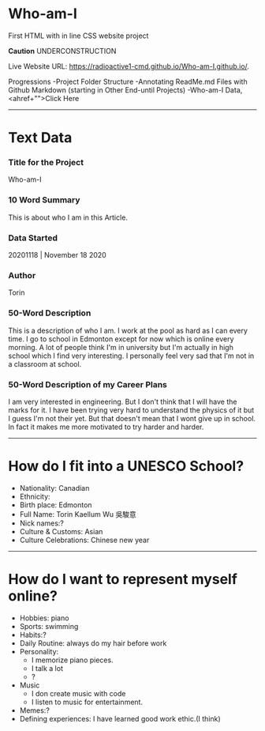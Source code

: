 # Who-am-I
First HTML with in line CSS website project

**Caution** UNDERCONSTRUCTION

Live Website URL:  https://radioactive1-cmd.github.io/Who-am-I.github.io/.

Progressions
-Project Folder Structure
-Annotating ReadMe.md Files with Github Markdown (starting in Other End-until Projects)
-Who-am-I Data, <ahref+"">Click Here</a>

---
# Text Data

### Title for the Project
Who-am-I

### 10 Word Summary
This is about who I am in this Article.

### Data Started
20201118 | November 18 2020

### Author
Torin

### 50-Word Description
This is a description of who I am. I work at the pool as hard as I can every time. I go to school in Edmonton except for now which is online every morning. A lot of people think I'm in university but I'm actually in high school which I find very interesting. I personally feel very sad that I'm not in a classroom at school.

### 50-Word Description of my Career Plans
I am very interested in engineering. But I don't think that I will have the marks for it. I have been trying very hard to understand the physics of it but I guess I'm not their yet. But that doesn't mean that I wont give up in school. In fact it makes me more motivated to try harder and harder.

---
# How do I fit into a UNESCO School?
- Nationality: Canadian
- Ethnicity:
- Birth place: Edmonton
- Full Name: Torin Kaellum Wu 吳駿意
- Nick names:?
- Culture & Customs: Asian
- Culture Celebrations: Chinese new year

---
# How do I want to represent myself online?
- Hobbies: piano
- Sports: swimming
- Habits:?
- Daily Routine: always do my hair before work
- Personality:
  - I memorize piano pieces.
  - I talk a lot
  - ?
- Music
  - I don create music with code
  - I listen to music for entertainment.
- Memes:?
- Defining experiences: I have learned good work ethic.(I think)
